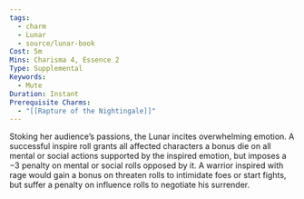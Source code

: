 ```yaml
---
tags:
  - charm
  - Lunar
  - source/lunar-book
Cost: 5m
Mins: Charisma 4, Essence 2
Type: Supplemental
Keywords:
  - Mute
Duration: Instant
Prerequisite Charms:
  - "[[Rapture of the Nightingale]]"
---
```

Stoking her audience’s passions, the Lunar incites overwhelming emotion. A successful inspire roll grants all affected characters a bonus die on all mental or social actions supported by the inspired emotion, but imposes a −3 penalty on mental or social rolls opposed by it. A warrior inspired with rage would gain a bonus on threaten rolls to intimidate foes or start fights, but suffer a penalty on influence rolls to negotiate his surrender.